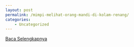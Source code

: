 ```yaml
---
layout: post
permalink: /mimpi-melihat-orang-mandi-di-kolam-renang/
categories:
    - Uncategorized
---
```


[Baca Selengkapnya](/08)